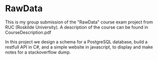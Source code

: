 # RawData
This is my group submission of the "RawData" course exam project from RUC (Roskilde University).
A description of the course can be found in CourseDescription.pdf

In this project we design a schema for a PostgreSQL database, build a restfull API in C#, and a simple website in javascript, to display and make notes for a stackoverflow dump.